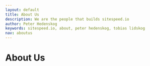 ```yaml
---
layout: default
title: About Us
description: We are the people that builds sitespeed.io
author: Peter Hedenskog
keywords: sitespeed.io, about, peter hedenskog, tobias lidskog
nav: aboutus
---
```


# About Us
